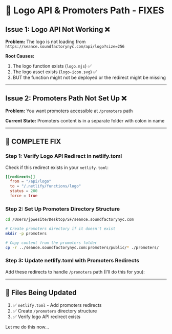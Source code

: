 # 🔧 Logo API & Promoters Path - FIXES

## Issue 1: Logo API Not Working ❌

**Problem:** The logo is not loading from `https://seance.soundfactorynyc.com/api/logo?size=256`

**Root Causes:**
1. The logo function exists (`logo.mjs`) ✅
2. The logo asset exists (`logo-icon.svg`) ✅
3. BUT the function might not be deployed or the redirect might be missing

---

## Issue 2: Promoters Path Not Set Up ❌

**Problem:** You want promoters accessible at `/promoters` path

**Current State:** Promoters content is in a separate folder with colon in name

---

## 🚀 COMPLETE FIX

### Step 1: Verify Logo API Redirect in netlify.toml

Check if this redirect exists in your `netlify.toml`:

```toml
[[redirects]]
  from = "/api/logo"
  to = "/.netlify/functions/logo"
  status = 200
  force = true
```

### Step 2: Set Up Promoters Directory Structure

```bash
cd /Users/jpwesite/Desktop/SF/seance.soundfactorynyc.com

# Create promoters directory if it doesn't exist
mkdir -p promoters

# Copy content from the promoters folder
cp -r ../seance.soundfactorynyc.com:promoters/public/* ./promoters/
```

### Step 3: Update netlify.toml with Promoters Redirects

Add these redirects to handle `/promoters` path (I'll do this for you):

---

## 📝 Files Being Updated

1. ✅ `netlify.toml` - Add promoters redirects
2. ✅ Create `/promoters` directory structure
3. ✅ Verify logo API redirect exists

Let me do this now...

